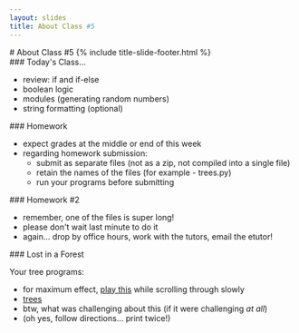 ```yaml
---
layout: slides
title: About Class #5 
---
```

<section markdown="block" class="title-slide">
# About Class #5
{% include title-slide-footer.html %}
</section>

<section markdown="block">
### Today's Class...

* review: if and if-else
* boolean logic
* modules (generating random numbers)
* string formatting (optional)
</section>

<section markdown="block">
### Homework

* expect grades at the middle or end of this week
* regarding homework submission:
	* submit as separate files (not as a zip, not compiled into a single file)
	* retain the names of the files (for example - trees.py)
	* run your programs before submitting 
</section>

<section markdown="block">
### Homework #2

* remember, one of the files is super long!
* please don't wait last minute to do it
* again... drop by office hours, work with the tutors, email the etutor!
</section>

<section markdown="block">
### Lost in a Forest

Your tree programs:

* for maximum effect, [play this](https://www.youtube.com/watch?v=RGT4V6JmINA&t=3m45s) while scrolling through slowly
* [trees](../../resources/txt/trees.txt)
* btw, what was challenging about this (if it were challenging _at all_)
* (oh yes, follow directions... print twice!)
</section>
